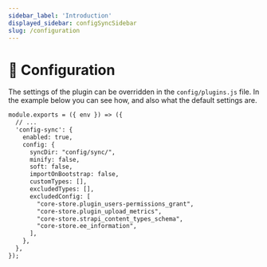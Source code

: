 ```yaml
---
sidebar_label: 'Introduction'
displayed_sidebar: configSyncSidebar
slug: /configuration
---
```


# 🔧 Configuration
The settings of the plugin can be overridden in the `config/plugins.js` file. 
In the example below you can see how, and also what the default settings are.

```md title="config/plugins.js"
module.exports = ({ env }) => ({
  // ...
  'config-sync': {
    enabled: true,
    config: {
      syncDir: "config/sync/",
      minify: false,
      soft: false,
      importOnBootstrap: false,
      customTypes: [],
      excludedTypes: [],
      excludedConfig: [
        "core-store.plugin_users-permissions_grant",
        "core-store.plugin_upload_metrics",
        "core-store.strapi_content_types_schema",
        "core-store.ee_information",
      ],
    },
  },
});
```
